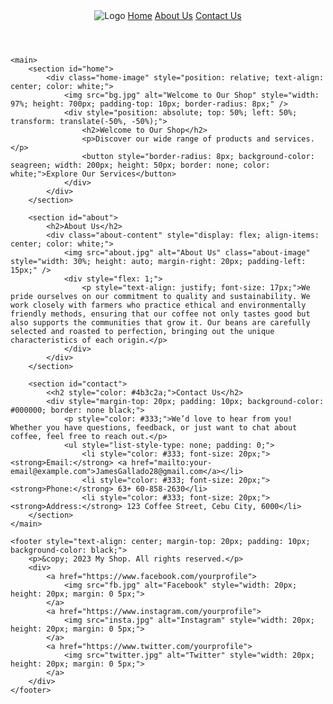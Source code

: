 <!DOCTYPE html>
<html lang="en">
<head>
    <meta charset="UTF-8">
    <meta name="viewport" content="width=device-width, initial-scale=1.0">
    <title>Coffee Brew</title>
    <link rel="stylesheet" href="style.css">
</head>
<style>
    * {

box-sizing: border-box;
}

body {
font-family: Arial, sans-serif;
margin: 0;
padding: 0;
background-color: black;
}

.container {
background-color: rgba(255, 255, 255, 0.9);
padding: 10px;
}

header {
width: 100%;
}

nav {
display: flex;
align-items: center;
justify-content: space-between;
background-color: #4b3621;
}

.logo {
height: 50px;
margin-right: 20px;
border-radius: 8px;
padding: 3px 3px 3px 3px;
}

.nav-links {
display: flex; 
flex-grow: 1; 
justify-content: flex-end;
}

.link {
color: white; 
text-decoration: none;
margin: 0 15px; 
}

.link:hover {
text-decoration: underline; 
}

.home-image, .about-image {
border-radius: 15px; 
width: 100%;
height: auto; 
}

.home-text {
position: absolute; /* Positioning the text absolutely */
top: 50%; /* Center vertically */
left: 50%; /* Center horizontally */
transform: translate(-50%, -50%); /* Adjust for centering */
text-align: center; /* Center text */
background-color: rgba(0, 0, 0, 0.5); /* Semi-transparent background */
padding: 20px; /* Padding around the text */
border-radius: 10px; /* Rounded corners */
color: white; /* Text color */
}

h2 {
text-align: center; 
}

footer {
text-align: center;
padding: 10px;
background-color: black; 
color: white;
}

p, h2 {
color: white;
}

@media (max-width: 768px) {
nav {
    flex-direction: column; 
    align-items: flex-start;
}

.link {
    margin: 10px 0;
}
}

</style>
<body>
    <header>
        <nav>
            <img src="logo1.jpg" alt="Logo" class="logo" />
            <a class="link" href="#home">Home</a>
            <a class="link" href="#about">About Us</a>
            <a class="link" href="#contact">Contact Us</a>
        </nav>
    </header>

    <main>
        <section id="home">
            <div class="home-image" style="position: relative; text-align: center; color: white;">
                <img src="bg.jpg" alt="Welcome to Our Shop" style="width: 97%; height: 700px; padding-top: 10px; border-radius: 8px;" />
                <div style="position: absolute; top: 50%; left: 50%; transform: translate(-50%, -50%);">
                    <h2>Welcome to Our Shop</h2>
                    <p>Discover our wide range of products and services.</p>
                    <button style="border-radius: 8px; background-color: seagreen; width: 200px; height: 50px; border: none; color: white;">Explore Our Services</button>
                </div>
            </div>
        </section>
        
        <section id="about">
            <h2>About Us</h2>
            <div class="about-content" style="display: flex; align-items: center; color: white;">
                <img src="about.jpg" alt="About Us" class="about-image" style="width: 30%; height: auto; margin-right: 20px; padding-left: 15px;" />
                <div style="flex: 1;">
                    <p style="text-align: justify; font-size: 17px;">We pride ourselves on our commitment to quality and sustainability. We work closely with farmers who practice ethical and environmentally friendly methods, ensuring that our coffee not only tastes good but also supports the communities that grow it. Our beans are carefully selected and roasted to perfection, bringing out the unique characteristics of each origin.</p>
                </div>
            </div>
        </section>
        
        <section id="contact">
            <<h2 style="color: #4b3c2a;">Contact Us</h2>
            <div style="margin-top: 20px; padding: 10px; background-color: #000000; border: none black;">
                <p style="color: #333;">We’d love to hear from you! Whether you have questions, feedback, or just want to chat about coffee, feel free to reach out.</p>
                <ul style="list-style-type: none; padding: 0;">
                    <li style="color: #333; font-size: 20px;"><strong>Email:</strong> <a href="mailto:your-email@example.com">JamesGallado28@gmail.com</a></li>
                    <li style="color: #333; font-size: 20px;"><strong>Phone:</strong> 63+ 60-858-2630</li>
                    <li style="color: #333; font-size: 20px;"><strong>Address:</strong> 123 Coffee Street, Cebu City, 6000</li>
        </section>
    </main>
    
    <footer style="text-align: center; margin-top: 20px; padding: 10px; background-color: black;">
        <p>&copy; 2023 My Shop. All rights reserved.</p>
        <div>
            <a href="https://www.facebook.com/yourprofile">
                <img src="fb.jpg" alt="Facebook" style="width: 20px; height: 20px; margin: 0 5px;">
            </a>
            <a href="https://www.instagram.com/yourprofile">
                <img src="insta.jpg" alt="Instagram" style="width: 20px; height: 20px; margin: 0 5px;">
            </a>
            <a href="https://www.twitter.com/yourprofile">
                <img src="twitter.jpg" alt="Twitter" style="width: 20px; height: 20px; margin: 0 5px;">
            </a>
        </div>
    </footer>

</body>
</html>
